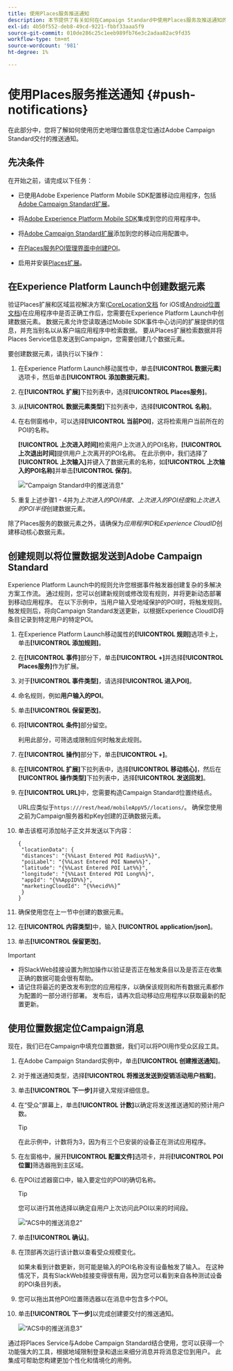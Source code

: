 ```yaml
---
title: 使用Places服务推送通知
description: 本节提供了有关如何在Campaign Standard中使用Places服务及推送通知的信息。
exl-id: 4b50f552-deb8-49cd-9221-fbbf33aaa5f9
source-git-commit: 010de286c25c1eeb989fb76e3c2adaa82ac9fd35
workflow-type: tm+mt
source-wordcount: '981'
ht-degree: 1%

---
```


# 使用Places服务推送通知 {#push-notifications}

在此部分中，您将了解如何使用历史地理位置信息定位通过Adobe Campaign Standard交付的推送通知。

## 先决条件

在开始之前，请完成以下任务：

* 已使用Adobe Experience Platform Mobile SDK配置移动应用程序，包括[Adobe Campaign Standard扩展](https://aep-sdks.gitbook.io/docs/using-mobile-extensions/adobe-campaign-standard)。

* 将[Adobe Experience Platform Mobile SDK](https://aep-sdks.gitbook.io/docs/getting-started/get-the-sdk)集成到您的应用程序中。
* 将[Adobe Campaign Standard扩展](https://aep-sdks.gitbook.io/docs/using-mobile-extensions/adobe-campaign-standard)添加到您的移动应用配置中。

* [在Places服务POI管理界面中创建POI](/help/poi-mgmt-ui/create-a-poi-ui.md)。

* 启用并安装[Places扩展](/help/places-ext-aep-sdks/places-extension/places-extension.md)。


## 在Experience Platform Launch中创建数据元素

验证Places扩展和区域监视解决方案([CoreLocation文档](https://developer.apple.com/documentation/corelocation/monitoring_the_user_s_proximity_to_geographic_regions) for iOS或[Android位置文档](https://developer.android.com/training/location/geofencing))在应用程序中是否正确工作后，您需要在Experience Platform Launch中创建数据元素。 数据元素允许您读取通过Mobile SDK事件中心访问的扩展提供的信息，并充当别名以从客户端应用程序中检索数据。 要从Places扩展检索数据并将Places Service信息发送到Campaign，您需要创建几个数据元素。

要创建数据元素，请执行以下操作：

1. 在Experience Platform Launch移动属性中，单击&#x200B;**[!UICONTROL 数据元素]**&#x200B;选项卡，然后单击&#x200B;**[!UICONTROL 添加数据元素]**。
1. 在&#x200B;**[!UICONTROL 扩展]**&#x200B;下拉列表中，选择&#x200B;**[!UICONTROL Places服务]**。
1. 从&#x200B;**[!UICONTROL 数据元素类型]**&#x200B;下拉列表中，选择&#x200B;**[!UICONTROL 名称]**。
1. 在右侧窗格中，可以选择&#x200B;**[!UICONTROL 当前POI]**，这将检索用户当前所在的POI的名称。

   **[!UICONTROL 上次进入时间]**&#x200B;检索用户上次进入的POI名称，**[!UICONTROL 上次退出时间]**&#x200B;提供用户上次离开的POI名称。 在此示例中，我们选择了&#x200B;**[!UICONTROL 上次输入]**&#x200B;并键入了数据元素的名称，如&#x200B;**[!UICONTROL 上次输入的POI名称]**&#x200B;并单击&#x200B;**[!UICONTROL 保存]**。

   ![“Campaign Standard中的推送消息”](/help/assets/ACS_Push1.png)

1. 重复上述步骤1 - 4并为&#x200B;*上次进入的POI纬度*、*上次进入的POI经度*&#x200B;和&#x200B;*上次进入的POI半径*&#x200B;创建数据元素。

除了Places服务的数据元素之外，请确保为&#x200B;*应用程序ID*&#x200B;和&#x200B;*Experience CloudID*&#x200B;创建移动核心数据元素。

## 创建规则以将位置数据发送到Adobe Campaign Standard

Experience Platform Launch中的规则允许您根据事件触发器创建复杂的多解决方案工作流。 通过规则，您可以创建新规则或修改现有规则，并将更新动态部署到移动应用程序。 在以下示例中，当用户输入受地域保护的POI时，将触发规则。 触发规则后，将向Campaign Standard发送更新，以根据Experience CloudID将条目记录到特定用户的特定POI。

1. 在Experience Platform Launch移动属性的&#x200B;**[!UICONTROL 规则]**&#x200B;选项卡上，单击&#x200B;**[!UICONTROL 添加规则]**。
1. 在&#x200B;**[!UICONTROL 事件]**&#x200B;部分下，单击&#x200B;**[!UICONTROL +]**&#x200B;并选择&#x200B;**[!UICONTROL Places服务]**&#x200B;作为扩展。
1. 对于&#x200B;**[!UICONTROL 事件类型]**，请选择&#x200B;**[!UICONTROL 进入POI]**。
1. 命名规则，例如&#x200B;**用户输入的POI**。
1. 单击&#x200B;**[!UICONTROL 保留更改]**。
1. 将&#x200B;**[!UICONTROL 条件]**&#x200B;部分留空。

   利用此部分，可筛选或限制应何时触发此规则。

1. 在&#x200B;**[!UICONTROL 操作]**&#x200B;部分下，单击&#x200B;**[!UICONTROL +]**。
1. 在&#x200B;**[!UICONTROL 扩展]**&#x200B;下拉列表中，选择&#x200B;**[!UICONTROL 移动核心]**，然后在&#x200B;**[!UICONTROL 操作类型]**&#x200B;下拉列表中，选择&#x200B;**[!UICONTROL 发送回发]**。
1. 在&#x200B;**[!UICONTROL URL]**&#x200B;中，您需要构造Campaign Standard位置终结点。

   URL应类似于`https:///rest/head/mobileAppV5//locations/`。
确保您使用之前为Campaign服务器和pKey创建的正确数据元素。

1. 单击该框可添加帖子正文并发送以下内容：

   ```
   {
    "locationData": {
    "distances": "{%%Last Entered POI Radius%%}",
    "poiLabel": "{%%Last Entered POI Name%%}",
    "latitude": "{%%Last Entered POI Lat%%}",
    "longitude": "{%%Last Entered POI Long%%}",
    "appId": "{%%AppID%%}",
    "marketingCloudId": “{%%ecid%%}”
    }
   }
   ```

1. 确保使用您在上一节中创建的数据元素。
1. 在&#x200B;**[!UICONTROL 内容类型]**&#x200B;中，输入 **[!UICONTROL application/json]**。
1. 单击&#x200B;**[!UICONTROL 保留更改]**。

>[!IMPORTANT]
>
>* 将SlackWeb挂接设置为附加操作以验证是否正在触发条目以及是否正在收集正确的数据可能会很有帮助。
>* 请记住将最近的更改发布到您的应用程序，以确保该规则和所有数据元素都作为配置的一部分进行部署。 发布后，请再次启动移动应用程序以获取最新的配置更新。

## 使用位置数据定位Campaign消息

现在，我们已在Campaign中填充位置数据，我们可以将POI用作受众区段工具。

1. 在Adobe Campaign Standard实例中，单击&#x200B;**[!UICONTROL 创建推送通知]**。
1. 对于推送通知类型，选择&#x200B;**[!UICONTROL 将推送发送到促销活动用户档案]**。
1. 单击&#x200B;**[!UICONTROL 下一步]**&#x200B;并键入常规详细信息。
1. 在“受众”屏幕上，单击&#x200B;**[!UICONTROL 计数]**&#x200B;以确定将发送推送通知的预计用户数。

   >[!TIP]
   >
   >在此示例中，计数将为3，因为有三个已安装的设备正在测试应用程序。

1. 在左窗格中，展开&#x200B;**[!UICONTROL 配置文件]**&#x200B;选项卡，并将&#x200B;**[!UICONTROL POI位置]**&#x200B;筛选器拖到主区域。
1. 在POI过滤器窗口中，输入要定位的POI的确切名称。

   >[!TIP]
   >
   >您可以进行其他选择以确定自用户上次访问此POI以来的时间段。

   ![“ACS中的推送消息2”](/help/assets/ACS_push2.png)

1. 单击&#x200B;**[!UICONTROL 确认]**。
1. 在顶部再次运行该计数以查看受众规模变化。

   如果未看到计数更新，则可能是输入的POI名称没有设备触发了输入。 在这种情况下，具有SlackWeb挂接变得很有用，因为您可以看到来自各种测试设备的POI条目列表。

1. 您可以拖出其他POI位置筛选器以在消息中包含多个POI。
1. 单击&#x200B;**[!UICONTROL 下一步]**&#x200B;以完成创建要交付的推送通知。

   ![“ACS中的推送消息3”](/help/assets/ACS_push3.png)

通过将Places Service与Adobe Campaign Standard结合使用，您可以获得一个功能强大的工具，根据地域限制登录和退出来细分消息并将消息定位到用户。 此集成可帮助您构建更加个性化和情境化的用例。
